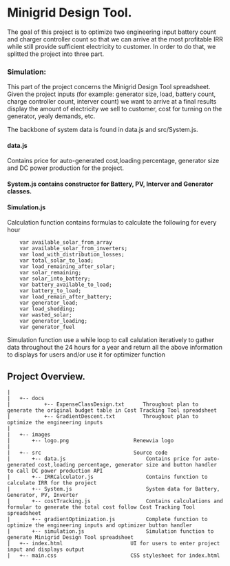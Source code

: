 # Minigrid Design Tool. 
The goal of this project is to optimize two engineering input battery count and charger controller count so that we can arrive at the most profitable IRR while still provide sufficient electricity to customer. In order to do that, we splitted the project into three part. 
### Simulation:  
This part of the project concerns the Minigrid Design Tool spreadsheet. Given the project inputs (for example: generator size, load, battery count, charge controller count, interver count) we want to arrive at a final results display the amount of electricity we sell to customer, cost for turning on the generator, yealy demands, etc. 

The backbone of system data is found in data.js and src/System.js. 
#### data.js 
Contains price for auto-generated cost,loading percentage, generator size and DC power production for the project. 
#### System.js contains constructor for Battery, PV, Interver and Generator classes. 

#### Simulation.js
Calculation function contains formulas to calculate the following for every hour
```
    var available_solar_from_array
    var available_solar_from_inverters;
    var load_with_distribution_losses;
    var total_solar_to_load;
    var load_remaining_after_solar;
    var solar_remaining;
    var solar_into_battery;
    var battery_available_to_load;
    var battery_to_load;
    var load_remain_after_battery;
    var generator_load;
    var load_shedding;
    var wasted_solar;
    var generator_loading;
    var generator_fuel
```
Simulation function use a while loop to call calulation iteratively to gather data throughout the 24 hours for a year and return all the above information to displays for users and/or use it for optimizer function

## Project Overview. 

```
|
|   +-- docs
|           +-- ExpenseClassDesign.txt      Throughout plan to generate the original budget table in Cost Tracking Tool spreadsheet
|           +-- GradientDescent.txt         Throughout plan to optimize the engineering inputs
|
|   +-- images                      
|       +-- logo.png                     Renewvia logo
|
|   +-- src                              Source code
|       +-- data.js                          Contains price for auto-generated cost,loading percentage, generator size and button handler to call DC power production API
|       +-- IRRCalculator.js                 Contains function to calculate IRR for the project
|       +-- System.js                        System data for Battery, Generator, PV, Inverter
|       +-- costTracking.js                  Contains calculations and formular to generate the total cost follow Cost Tracking Tool spreadsheet
|       +-- gradientOptimization.js          Complete function to optimize the engineering inputs and optimizer button handler
|       +-- simulation.js                    Simulation function to generate Minigrid Design Tool spreadsheet
|   +-- index.html                      UI for users to enter project input and displays output
|   +-- main.css                        CSS stylesheet for index.html
```
